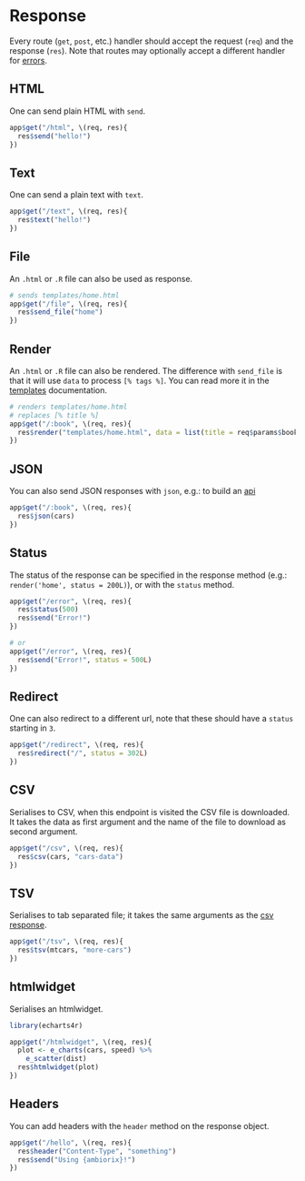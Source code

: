 # Response

Every route (`get`, `post`, etc.) handler should accept the request (`req`) and the response (`res`). Note that routes may optionally accept a different handler for [errors](/guide/errors).

## HTML

One can send plain HTML with `send`.

```r
app$get("/html", \(req, res){
  res$send("hello!")
})
```

## Text

One can send a plain text with `text`.

```r
app$get("/text", \(req, res){
  res$text("hello!")
})
```

## File

An `.html` or `.R` file can also be used as response.

```r
# sends templates/home.html
app$get("/file", \(req, res){
  res$send_file("home")
})
```

## Render

An `.html` or `.R` file can also be rendered. The difference with `send_file` is that it will use `data` to process `[% tags %]`. You can read more it in the [templates](/guide/project?id=templates) documentation.

```r
# renders templates/home.html
# replaces [% title %]
app$get("/:book", \(req, res){
  res$render("templates/home.html", data = list(title = req$params$book))
})
```

## JSON

You can also send JSON responses with `json`, e.g.: to build an [api](/examples/api)

```r
app$get("/:book", \(req, res){
  res$json(cars)
})
```

## Status

The status of the response can be specified in the response method (e.g.: `render('home', status = 200L)`), or with the `status` method.

```r
app$get("/error", \(req, res){
  res$status(500)
  res$send("Error!")
})

# or
app$get("/error", \(req, res){
  res$send("Error!", status = 500L)
})
```

## Redirect

One can also redirect to a different url, note that these should have a `status` starting in `3`.

```r
app$get("/redirect", \(req, res){
  res$redirect("/", status = 302L)
})
```

## CSV

Serialises to CSV, when this endpoint is visited the CSV file is downloaded. It takes the data as first argument and the name of the file to download as second argument.

```r
app$get("/csv", \(req, res){
  res$csv(cars, "cars-data")
})
```

## TSV

Serialises to tab separated file; it takes the same arguments as the [csv response](guide/response?id=csv).

```r
app$get("/tsv", \(req, res){
  res$tsv(mtcars, "more-cars")
})
```

## htmlwidget

Serialises an htmlwidget.

```r
library(echarts4r)

app$get("/htmlwidget", \(req, res){
  plot <- e_charts(cars, speed) %>% 
    e_scatter(dist)
  res$htmlwidget(plot)
})
```

## Headers

You can add headers with the `header` method on the response object.

```r
app$get("/hello", \(req, res){
  res$header("Content-Type", "something")
  res$send("Using {ambiorix}!")
})
```

